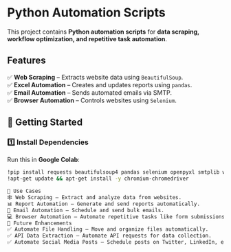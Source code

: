 
# Python Automation Scripts

This project contains **Python automation scripts** for **data scraping, workflow optimization, and repetitive task automation**.

##  Features
✅ **Web Scraping** – Extracts website data using `BeautifulSoup`.  
✅ **Excel Automation** – Creates and updates reports using `pandas`.  
✅ **Email Automation** – Sends automated emails via SMTP.  
✅ **Browser Automation** – Controls websites using `Selenium`.  

## 🚀 Getting Started
### 1️⃣ Install Dependencies
Run this in **Google Colab**:
```bash
!pip install requests beautifulsoup4 pandas selenium openpyxl smtplib webdriver-manager
!apt-get update && apt-get install -y chromium-chromedriver

📜 Use Cases
🕸️ Web Scraping – Extract and analyze data from websites.
📊 Report Automation – Generate and send reports automatically.
📧 Email Automation – Schedule and send bulk emails.
💻 Browser Automation – Automate repetitive tasks like form submissions.
📌 Future Enhancements
✅ Automate File Handling – Move and organize files automatically.
✅ API Data Extraction – Automate API requests for data collection.
✅ Automate Social Media Posts – Schedule posts on Twitter, LinkedIn, etc.
